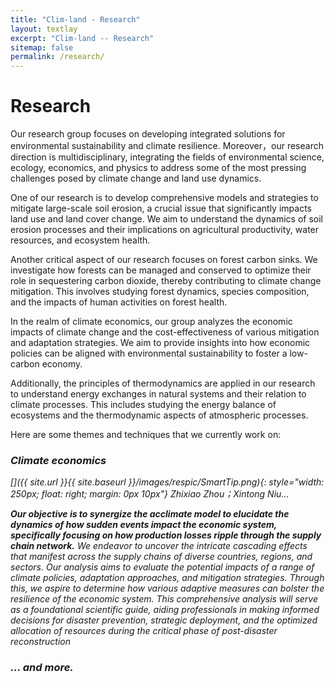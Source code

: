 ```yaml
---
title: "Clim-land - Research"
layout: textlay
excerpt: "Clim-land -- Research"
sitemap: false
permalink: /research/
---
```


# Research

Our research group focuses on developing integrated solutions for environmental sustainability and climate resilience. Moreover，our research direction is multidisciplinary, integrating the fields of environmental science, ecology, economics, and physics to address some of the most pressing challenges posed by climate change and land use dynamics.

One of our research is to develop comprehensive models and strategies to mitigate large-scale soil erosion, a crucial issue that significantly impacts land use and land cover change. We aim to understand the dynamics of soil erosion processes and their implications on agricultural productivity, water resources, and ecosystem health.

Another critical aspect of our research focuses on forest carbon sinks. We investigate how forests can be managed and conserved to optimize their role in sequestering carbon dioxide, thereby contributing to climate change mitigation. This involves studying forest dynamics, species composition, and the impacts of human activities on forest health.

In the realm of climate economics, our group analyzes the economic impacts of climate change and the cost-effectiveness of various mitigation and adaptation strategies. We aim to provide insights into how economic policies can be aligned with environmental sustainability to foster a low-carbon economy.

Additionally, the principles of thermodynamics are applied in our research to understand energy exchanges in natural systems and their relation to climate processes. This includes studying the energy balance of ecosystems and the thermodynamic aspects of atmospheric processes.

Here are some themes and techniques that we currently work on:

### <i>Climate economics

[]({{ site.url }}{{ site.baseurl }}/images/respic/SmartTip.png){: style="width: 250px; float: right; margin: 0px  10px"}
Zhixiao Zhou；Xintong Niu...

**Our objective is to synergize the acclimate model to elucidate the dynamics of how sudden events impact the economic system, specifically focusing on how production losses ripple through the supply chain network.** We endeavor to uncover the intricate cascading effects that manifest across the supply chains of diverse countries, regions, and sectors. Our analysis aims to evaluate the potential impacts of a range of climate policies, adaptation approaches, and mitigation strategies. Through this, we aspire to determine how various adaptive measures can bolster the resilience of the economic system. This comprehensive analysis will serve as a foundational scientific guide, aiding professionals in making informed decisions for disaster prevention, strategic deployment, and the optimized allocation of resources during the critical phase of post-disaster reconstruction




### ... and more.
